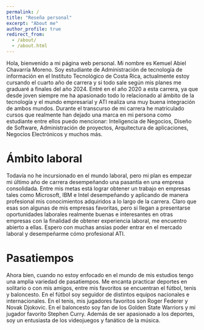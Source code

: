 ```yaml
---
permalink: /
title: "Reseña personal"
excerpt: "About me"
author_profile: true
redirect_from: 
  - /about/
  - /about.html
---
```


Hola, bienvenido a mi página web personal. Mi nombre es Kemuel Abiel Chavarría Moreno. Soy estudiante de Administración de tecnología de información en el Instituto Tecnológico de Costa Rica, actualmente estoy cursando el cuarto año de carrera y si todo sale según mis planes me graduaré a finales del año 2024. Entré en el año 2020 a esta carrera, ya que desde joven siempre me ha apasionado todo lo relacionado al ámbito de la tecnología y el mundo empresarial y ATI realiza una muy buena integración de ambos mundos. Durante el transcurso de mi carrera he matriculado cursos que realmente han dejado una marca en mi persona como estudiante entre ellos puedo mencionar: Inteligencia de Negocios, Diseño de Software, Administración de proyectos, Arquitectura de aplicaciones, Negocios Electrónicos y muchos más.

Ámbito laboral
======
Todavía no he incursionado en el mundo laboral, pero mi plan es empezar mi último año de carrera desempeñando una pasantía en una empresa consolidada. Entre mis metas está lograr obtener un trabajo en empresas tales como Microsoft, IBM e Intel desempeñando y aplicando de manera profesional mis conocimientos adquiridos a lo largo de la carrera. Claro que esas son algunas de mis empresas favoritas, pero si llegan a presentarse oportunidades laborales realmente buenas e interesantes en otras empresas con la finalidad de obtener experiencia laboral, me encuentro abierto a ellas. Espero con muchas ansias poder entrar en el mercado laboral y desempeñarme cómo profesional ATI.

Pasatiempos
======
Ahora bien, cuando no estoy enfocado en el mundo de mis estudios tengo una amplia variedad de pasatiempos. Me encanta practicar deportes en solitario o con mis amigos, entre mis favoritos se encuentran el fútbol, tenis y baloncesto. En el fútbol soy seguidor de distintos equipos nacionales e internacionales. En el tenis, mis jugadores favoritos son Roger Federer y Novak Djokovic. En el baloncesto soy fan de los Golden State Warriors y mi jugador favorito Stephen Curry. Además de ser apasionado a los deportes, soy un entusiasta de los videojuegos y fanático de la música.

